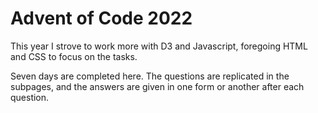 # Advent of Code 2022

This year I strove to work more with D3 and Javascript, foregoing HTML and CSS to focus on the tasks. 

Seven days are completed here. The questions are replicated in the subpages, and the answers are given in one form or another after each question. 
